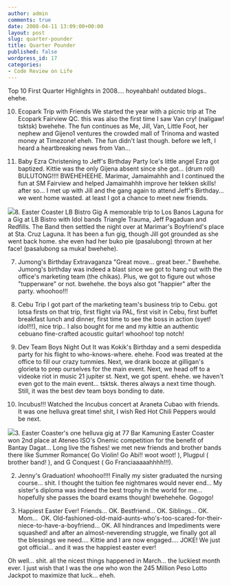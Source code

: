 ```yaml
---
author: admin
comments: true
date: 2008-04-11 13:09:00+00:00
layout: post
slug: quarter-pounder
title: Quarter Pounder
published: false
wordpress_id: 17
categories:
- Code Review on Life
---
```


Top 10 First Quarter Highlights in 2008.... hoyeahbah! outdated blogs.. ehehe.

10. Ecopark Trip with Friends
We started the year with a picnic trip at The Ecopark Fairview QC. this was also the first time I saw Van cry! (naligaw! tsktsk) bwehehe. The fun continues as Me, Jill, Van, Little Foot, her nephew and Gijeno1 ventures the crowded mall of Trinoma and wasted money at Timezone! eheh. The fun didn't last though. before we left, I heard a heartbreaking news from Van...

9. Baby Ezra Christening to Jeff's Birthday Party
Ice's little angel Ezra got baptized. Kittie was the only Gijena absent since she got... (drum roll) BULUTONG!!!! BWEHEHEEHE. Marimar, Jamaimahhh and I continued the fun at SM Fairview and helped Jamaimahhh improve her tekken skills! after so... I met up with Jill and the gang again to attend Jeff's Birthday... we went home wasted. at least I got a chance to meet new friends.

[![](http://images.laszio.multiply.com/image/1/photos/upload/300x300/R-4qWgoKCBkAAESdL1c1/DSC_0684.JPG?et=7E3iJnbfd0Pntx2TS%2BAbMw&nmid=)](http://laszio.multiply.com/photos/hi-res/upload/R-4qWgoKCBkAAESdL1c1)8. Easter Coaster LB Bistro Gig
A memorable trip to Los Banos Laguna for a Gig at LB Bistro with Idol bands Triangle Trauma, Jeff Pagaduan and Redfills. The Band then settled the night over at Marimar's Boyfriend's place at Sta. Cruz Laguna. It has been a fun gig, though Jill got grounded as she went back home. she even had her buko pie (pasalubong) thrown at her face! (pasalubong sa muka! bwehehe).

7. Jumong's Birthday Extravaganza
"Great move... great beer.." Bwehehe. Jumong's birthday was indeed a blast since we got to hang out with the office's marketing team (the chikas). Plus, we got to figure out whose "tupperware" or not. bwehehe. the boys also got "happier" after the party. whoohoo!!!

6. Cebu Trip
I got part of the marketing team's business trip to Cebu. got lotsa firsts on that trip, first flight via PAL, first visit in Cebu, first buffet breakfast lunch and dinner, first time to see the boss in action (syet! idol!!!), nice trip.. I also bought for me and my kittie an authentic cebuano fine-crafted acoustic guitar! whoohoo! top notch!

5. Dev Team Boys Night Out
It was Kokik's Birthday and a semi despedida party for his flight to who-knows-where. ehehe. Food was treated at the office to fill our crazy tummies. Next, we drank booze at gilligan's glorieta to prep ourselves for the main event. Next, we head off to a videoke riot in music 21 jupiter st. Next, we got spent. ehehe. we haven't even got to the main event... tsktsk. theres always a next time though. Still, it was the best dev team boys bonding to date.

4. Incubus!!! 
Watched the Incubus concert at Araneta Cubao with friends. It was one helluva great time! shit, I wish Red Hot Chili Peppers would be next.

[![](http://images.laszio.multiply.com/image/1/photos/upload/300x300/R-4r7woKCBkAAHJcDDY1/DSC_0145.JPG?et=emffi5zAIw87pkSg4qcVtg&nmid=)](http://laszio.multiply.com/photos/hi-res/upload/R-4r7woKCBkAAHJcDDY1)3. Easter Coaster's one helluva gig at 77 Bar Kamuning
Easter Coaster won 2nd place at Ateneo ISO's Onemic competition for the benefit of Bantay Dagat... Long live the fishes! we met new friends and brother bands there like Summer Romance( Go Violin! Go Abi!! woot woot! ), Plugpul ( brother band! ), and G Conquest ( Go Franciaaaaahhhh!!!).

2. Jenny's Graduation! whoohoo!!!!
Finally my sister graduated the nursing course... shit. I thought the tuition fee nightmares would never end... My sister's diploma was indeed the best trophy in the world for me... hopefully she passes the board exams though! bwehehehe. Gogogo!

1. Happiest Easter Ever!
Friends... OK. Bestfriend... OK. Siblings... OK. Mom...  OK. Old-fashioned-old-maid-aunts-who's-too-scared-for-their-niece-to-have-a-boyfriend... OK. All hindrances and Impediments were squashed! and after an almost-neverending struggle, we finally got all the blessings we need.... Kittie and I are now engaged.... JOKE! We just got official... and it was the happiest easter ever!

Oh well... shit. all the nicest things happened in March... the luckiest month ever. I just wish that I was the one who won the 245 Million Peso Lotto Jackpot to maximize that luck... eheh.
